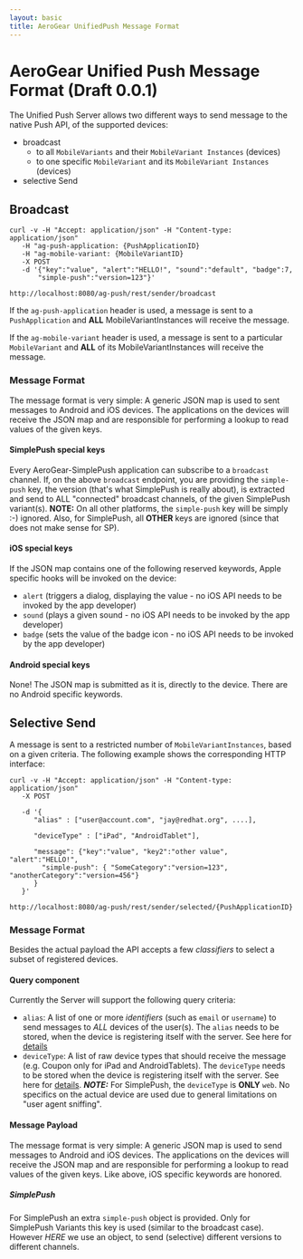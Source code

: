 ```yaml
--- 
layout: basic 
title: AeroGear UnifiedPush Message Format 
---
```


# AeroGear Unified Push Message Format (Draft 0.0.1)

The Unified Push Server allows two different ways to send message to the native Push API, of the supported devices:

* broadcast
  * to all ```MobileVariants``` and their ```MobileVariant Instances``` (devices) 
  * to one specific ```MobileVariant``` and its ```MobileVariant Instances``` (devices) 
* selective Send

## Broadcast

    curl -v -H "Accept: application/json" -H "Content-type: application/json" 
       -H "ag-push-application: {PushApplicationID}
       -H "ag-mobile-variant: {MobileVariantID}
       -X POST
       -d '{"key":"value", "alert":"HELLO!", "sound":"default", "badge":7,
           "simple-push":"version=123"}'

    http://localhost:8080/ag-push/rest/sender/broadcast 


If the ```ag-push-application``` header is used, a message is sent to a ```PushApplication``` and **ALL** MobileVariantInstances will receive the message.

If the ```ag-mobile-variant``` header is used, a message is sent to a particular ```MobileVariant``` and **ALL** of its MobileVariantInstances will receive the message.



### Message Format

The message format is very simple: A generic JSON map is used to sent messages to Android and iOS devices. The applications on the devices will receive the JSON map and are responsible for performing a lookup to read values of the given keys.

#### SimplePush special keys

Every AeroGear-SimplePush application can subscribe to a ```broadcast``` channel. If, on the above ```broadcast``` endpoint, you are providing the ```simple-push``` key, the version (that's what SimplePush is really about), is extracted and send to ALL "connected" broadcast channels, of the given SimplePush variant(s). **NOTE:** On all other platforms, the ```simple-push``` key will be simply :-) ignored. Also, for SimplePush, all **OTHER** keys are ignored (since that does not make sense for SP).

#### iOS special keys

If the JSON map contains one of the following reserved keywords, Apple specific hooks will be invoked on the device:
* ```alert``` (triggers a dialog, displaying the value - no iOS API needs to be invoked by the app developer)
* ```sound``` (plays a given sound  - no iOS API needs to be invoked by the app developer)
* ```badge``` (sets the value of the badge icon - no iOS API needs to be invoked by the app developer)

#### Android special keys

None! The JSON map is submitted as it is, directly to the device. There are no Android specific keywords.

## Selective Send

A message is sent to a restricted number of ```MobileVariantInstances```, based on a given criteria. The following example shows the corresponding HTTP interface:

    curl -v -H "Accept: application/json" -H "Content-type: application/json" 
       -X POST

       -d '{
          "alias" : ["user@account.com", "jay@redhat.org", ....],
      
          "deviceType" : ["iPad", "AndroidTablet"],
      
          "message": {"key":"value", "key2":"other value", "alert":"HELLO!",
            "simple-push": { "SomeCategory":"version=123", "anotherCategory":"version=456"}
    	  }
       }'

    http://localhost:8080/ag-push/rest/sender/selected/{PushApplicationID} 

### Message Format

Besides the actual payload the API accepts a few _classifiers_ to select a subset of registered devices.

#### Query component

Currently the Server will support the following query criteria:

* ```alias```: A list of one or more _identifiers_ (such as ```email``` or ```username```) to send messages to *ALL* devices of the user(s). The ```alias``` needs to be stored, when the device is registering itself with the server. See here for [details](https://github.com/matzew/ag-client-push-sdk/blob/master/push-sdk/AGClientDeviceInformation.h#L48-L52)
* ```deviceType```: A list of raw device types that should receive the message (e.g. Coupon only for iPad and AndroidTablets). The ```deviceType``` needs to be stored when the device is registering itself with the server. See here for [details](https://github.com/matzew/ag-client-push-sdk/blob/master/push-sdk/AGClientDeviceInformation.h#L43-L46). _**NOTE:**_ For SimplePush, the ```deviceType``` is **ONLY** ```web```. No specifics on the actual device are used due to general limitations on "user agent sniffing".

#### Message Payload

The message format is very simple: A generic JSON map is used to send messages to Android and iOS devices. The applications on the devices will receive the JSON map and are responsible for performing a lookup to read values of the given keys. Like above, iOS specific keywords are honored.


##### SimplePush

For SimplePush an extra ```simple-push``` object is provided. Only for SimplePush Variants this key is used (similar to the broadcast case). However _HERE_ we use an object, to send (selective) different versions to different channels.
